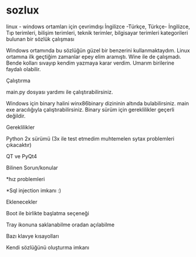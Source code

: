 # sozlux
linux - windows ortamları için çevrimdışı İngilizce -Türkçe, Türkçe- İngilizce, Tıp terimleri, bilişim terimleri, teknik terimler, bilgisayar terimleri  kategorileri bulunan bir sözlük çalışması

Windows ortamında bu sözlüğün güzel bir benzerini kullanmaktaydım. Linux ortamına ilk geçtiğim zamanlar epey elim aramıştı. Wine ile de  çalışmadı. Bende kolları sıvayıp kendim yazmaya karar verdim. Umarım birilerine faydalı olabilir.

Çalıştırma


main.py dosyası yardımı ile çalıştırabilirsiniz.

Windows için binary halini winx86binary dizininin altında bulabilirsiniz. main exe aracılığıyla çalıştırabilirsiniz. Binary sürüm için gereklilikler geçerli değildir.



Gereklilikler


Python 2x sürümü (3x ile test etmedim muhtemelen sytax problemleri çıkacaktır)

QT ve PyQt4



Bilinen Sorun/konular


*hız problemleri

*Sql injection imkanı :)



Eklenecekler


Boot ile birlikte başlatma seçeneği

Tray ikonuna saklanabilme oradan açılabilme

Bazı klavye kısayolları

Kendi sözlüğünü oluşturma imkanı


